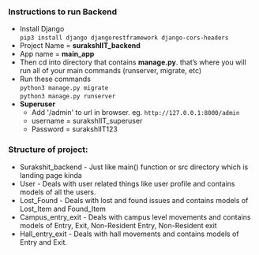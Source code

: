 ### Instructions to run Backend
* Install Django <br>
```pip3 install django djangorestframework django-cors-headers```
* Project Name = **surakshIIT_backend**
* App name = **main_app**
* Then cd into directory that contains **manage.py**. that’s where you will run all of your main commands (runserver, migrate, etc)
* Run these commands <br>
```python3 manage.py migrate``` <br>
```python3 manage.py runserver```
* **Superuser** 
  * Add '/admin' to url in browser. eg.  ```http://127.0.0.1:8000/admin```
  * username = surakshIIT_superuser
  * Password = surakshIIT123

### Structure of project:

* Surakshit_backend - Just like main() function or src directory which is landing page kinda
* User - Deals with user related things like user profile and contains models of all the users.
* Lost_Found - Deals with lost and found issues and contains models of Lost_Item and Found_Item
* Campus_entry_exit - Deals with campus level movements and contains models of Entry, Exit, Non-Resident Entry, Non-Resident exit
* Hall_entry_exit - Deals with hall movements and contains models of Entry and Exit. 
